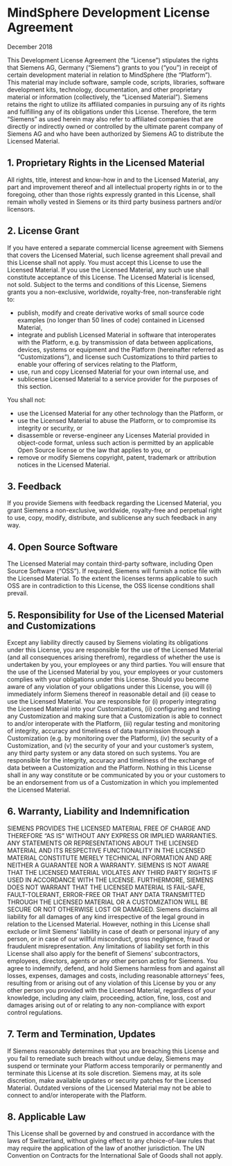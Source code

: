 # MindSphere Development License Agreement

December 2018

This Development License Agreement (the “License”) stipulates the rights that Siemens AG, Germany (“Siemens”) grants to you (“you”) in receipt of certain development material in relation to MindSphere (the “Platform”). This material may include software, sample code, scripts, libraries, software development kits, technology, documentation, and other proprietary material or information (collectively, the “Licensed Material”).
Siemens retains the right to utilize its affiliated companies in pursuing any of its rights and fulfilling any of its obligations under this License. Therefore, the term “Siemens” as used herein may also refer to affiliated companies that are directly or indirectly owned or controlled by the ultimate parent company of Siemens AG and who have been authorized by Siemens AG to distribute the Licensed Material.

## 1.	Proprietary Rights in the Licensed Material

All rights, title, interest and know-how in and to the Licensed Material, any part and improvement thereof and all intellectual property rights in or to the foregoing, other than those rights expressly granted in this License, shall remain wholly vested in Siemens or its third party business partners and/or licensors.

## 2.	License Grant

If you have entered a separate commercial license agreement with Siemens that covers the Licensed Material, such license agreement shall prevail and this License shall not apply.
You must accept this License to use the Licensed Material. If you use the Licensed Material, any such use shall constitute acceptance of this License. The Licensed Material is licensed, not sold.
Subject to the terms and conditions of this License, Siemens grants you a non-exclusive, worldwide, royalty-free, non-transferable right to:

* publish, modify and create derivative works of small source code examples (no longer than 50 lines of code) contained in Licensed Material,
* integrate and publish Licensed Material in software that interoperates with the Platform, e.g. by transmission of data between applications, devices, systems or equipment and the Platform (hereinafter referred as “Customizations”), and license such Customizations to third parties to enable your offering of services relating to the Platform,
* use, run and copy Licensed Material for your own internal use, and
* sublicense Licensed Material to a service provider for the purposes of this section.

You shall not:

* use the Licensed Material for any other technology than the Platform, or
* use the Licensed Material to abuse the Platform, or to compromise its integrity or security, or
* disassemble or reverse-engineer any Licenses Material provided in object-code format, unless such action is permitted by an applicable Open Source license or the law that applies to you, or
* remove or modify Siemens copyright, patent, trademark or attribution notices in the Licensed Material.

## 3.	Feedback

If you provide Siemens with feedback regarding the Licensed Material, you grant Siemens a non-exclusive, worldwide, royalty-free and perpetual right to use, copy, modify, distribute, and sublicense any such feedback in any way.

## 4.	Open Source Software

The Licensed Material may contain third-party software, including Open Source Software (“OSS”). If required, Siemens will furnish a notice file with the Licensed Material. To the extent the licenses terms applicable to such OSS are in contradiction to this License, the OSS license conditions shall prevail.

## 5.	Responsibility for Use of the Licensed Material and Customizations

Except any liability directly caused by Siemens violating its obligations under this License, you are responsible for the use of the Licensed Material (and all consequences arising therefrom), regardless of whether the use is undertaken by you, your employees or any third parties. You will ensure that the use of the Licensed Material by you, your employees or your customers complies with your obligations under this License. Should you become aware of any violation of your obligations under this License, you will (i) immediately inform Siemens thereof in reasonable detail and (ii) cease to use the Licensed Material.
You are responsible for (i) properly integrating the Licensed Material into your Customizations, (ii) configuring and testing any Customization and making sure that a Customization is able to connect to and/or interoperate with the Platform, (iii) regular testing and monitoring of integrity, accuracy and timeliness of data transmission through a Customization (e.g. by monitoring over the Platform), (iv) the security of a Customization, and (v) the security of your and your customer’s system, any third party system or any data stored on such systems.
You are responsible for the integrity, accuracy and timeliness of the exchange of data between a Customization and the Platform. Nothing in this License shall in any way constitute or be communicated by you or your customers to be an endorsement from us of a Customization in which you implemented the Licensed Material.

## 6.	Warranty, Liability and Indemnification

SIEMENS PROVIDES THE LICENSED MATERIAL FREE OF CHARGE AND THEREFORE “AS IS” WITHOUT ANY EXPRESS OR IMPLIED WARRANTIES. ANY STATEMENTS OR REPRESENTATIONS ABOUT THE LICENSED MATERIAL AND ITS RESPECTIVE FUNCTIONALITY IN THE LICENSED MATERIAL CONSTITUTE MERELY TECHNICAL INFORMATION AND ARE NEITHER A GUARANTEE NOR A WARRANTY. SIEMENS IS NOT AWARE THAT THE LICENSED MATERIAL VIOLATES ANY THIRD PARTY RIGHTS IF USED IN ACCORDANCE WITH THE LICENSE. FURTHERMORE, SIEMENS DOES NOT WARRANT THAT THE LICENSED MATERIAL IS FAIL-SAFE, FAULT-TOLERANT, ERROR-FREE OR THAT ANY DATA TRANSMITTED THROUGH THE LICENSED MATERIAL OR A CUSTOMIZATION WILL BE SECURE OR NOT OTHERWISE LOST OR DAMAGED.
Siemens disclaims all liability for all damages of any kind irrespective of the legal ground in relation to the Licensed Material. However, nothing in this License shall exclude or limit Siemens’ liability in case of death or personal injury of any person, or in case of our willful misconduct, gross negligence, fraud or fraudulent misrepresentation. Any limitations of liability set forth in this License shall also apply for the benefit of Siemens’ subcontractors, employees, directors, agents or any other person acting for Siemens.
You agree to indemnify, defend, and hold Siemens harmless from and against all losses, expenses, damages and costs, including reasonable attorneys’ fees, resulting from or arising out of any violation of this License by you or any other person you provided with the Licensed Material, regardless of your knowledge, including any claim, proceeding, action, fine, loss, cost and damages arising out of or relating to any non-compliance with export control regulations.

## 7.	Term and Termination, Updates

If Siemens reasonably determines that you are breaching this License and you fail to remediate such breach without undue delay, Siemens may suspend or terminate your Platform access temporarily or permanently and terminate this License at its sole discretion.
Siemens may, at its sole discretion, make available updates or security patches for the Licensed Material. Outdated versions of the Licensed Material may not be able to connect to and/or interoperate with the Platform.

## 8.	Applicable Law

This License shall be governed by and construed in accordance with the laws of Switzerland, without giving effect to any choice-of-law rules that may require the application of the law of another jurisdiction. The UN Convention on Contracts for the International Sale of Goods shall not apply.
